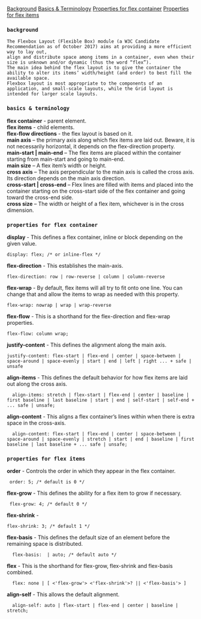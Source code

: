  [Background](#background)
 [Basics & Terminology](#basics-&-terminology)
 [Properties for flex container](#properties-for-flex-container)
 [Properties for flex items](#properties-for-flex-items)

### `background`
```
The Flexbox Layout (Flexible Box) module (a W3C Candidate Recommendation as of October 2017) aims at providing a more efficient way to lay out, 
align and distribute space among items in a container, even when their size is unknown and/or dynamic (thus the word “flex”).
The main idea behind the flex layout is to give the container the ability to alter its items’ width/height (and order) to best fill the available space.
Flexbox layout is most appropriate to the components of an application, and small-scale layouts, while the Grid layout is intended for larger scale layouts.
```

### `basics & terminology`
**flex container** - parent element.<br/>
**flex items** - child elements.<br/>
**flex-flow directions** - the flex layout is based on it.<br/>
**main axis** – the primary axis along which flex items are laid out. Beware, it is not necessarily horizontal, it depends on the flex-direction property.<br/>
**main-start | main-end** – The flex items are placed within the container starting from main-start and going to main-end.<br/>
**main size** – A flex item’s width or height.<br/>
**cross axis** – The axis perpendicular to the main axis is called the cross axis. Its direction depends on the main axis direction.<br/>
**cross-start | cross-end** – Flex lines are filled with items and placed into the container starting on the cross-start side of the flex container and going toward the cross-end side.<br/>
**cross size** – The width or height of a flex item, whichever is in the cross dimension.<br/>

### `properties for flex container`
**display** - This defines a flex container, inline or block depending on the given value.<br/>
```
display: flex; /* or inline-flex */
```
**flex-direction** - This establishes the main-axis.<br/>
```
flex-direction: row | row-reverse | column | column-reverse
```
**flex-wrap** - By default, flex items will all try to fit onto one line. You can change that and allow the items to wrap as needed with this property.<br/>
```
flex-wrap: nowrap | wrap | wrap-reverse
```
**flex-flow** - This is a shorthand for the flex-direction and flex-wrap properties.<br/>
```
flex-flow: column wrap;
```
**justify-content** - This defines the alignment along the main axis.
```
justify-content: flex-start | flex-end | center | space-between | space-around | space-evenly | start | end | left | right ... + safe | unsafe
```
**align-items** - This defines the default behavior for how flex items are laid out along the cross axis.<br/>
```
  align-items: stretch | flex-start | flex-end | center | baseline | first baseline | last baseline | start | end | self-start | self-end + ... safe | unsafe;
```
**align-content** - This aligns a flex container’s lines within when there is extra space in the cross-axis.<br/>
```
  align-content: flex-start | flex-end | center | space-between | space-around | space-evenly | stretch | start | end | baseline | first baseline | last baseline + ... safe | unsafe;
```

### `properties for flex items`
**order** -  Controls the order in which they appear in the flex container.<br/>
```
 order: 5; /* default is 0 */
```
**flex-grow** - This defines the ability for a flex item to grow if necessary.<br/>
```
 flex-grow: 4; /* default 0 */
```
**flex-shrink** - 
```
flex-shrink: 3; /* default 1 */
```
**flex-basis** - This defines the default size of an element before the remaining space is distributed.<br/>
```
  flex-basis:  | auto; /* default auto */
```
**flex** - This is the shorthand for flex-grow, flex-shrink and flex-basis combined.<br/>
```
  flex: none | [ <'flex-grow'> <'flex-shrink'>? || <'flex-basis'> ]
```
**align-self** - This allows the default alignment.<br/>
```
  align-self: auto | flex-start | flex-end | center | baseline | stretch;
```
